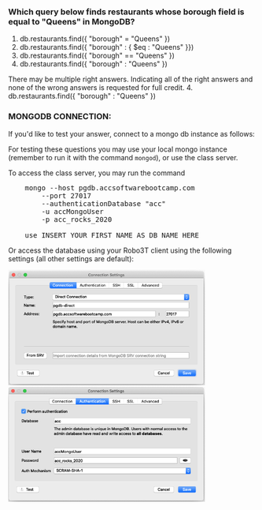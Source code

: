 ### Which query below finds restaurants whose borough field is equal to "Queens" in MongoDB? 

1. db.restaurants.find({ "borough" = "Queens" })
1. db.restaurants.find({ "borough" : { $eq : "Queens" }})
1. db.restaurants.find({ "borough" == "Queens" })
1. db.restaurants.find({ "borough" : "Queens" })

There may be multiple right answers. Indicating all of the right answers and none of the wrong answers is requested for full credit.
  4. db.restaurants.find({ "borough" : "Queens" })

### MONGODB CONNECTION:

If you'd like to test your answer, connect to a mongo db instance as follows:

For testing these questions you may use your local mongo instance (remember to run it with the command `mongod`),
or use the class server. 

To access the class server, you may run the command

<pre>
    mongo --host pgdb.accsoftwarebootcamp.com
        --port 27017 
        --authenticationDatabase "acc"
        -u accMongoUser 
        -p acc_rocks_2020 

    use INSERT_YOUR_FIRST_NAME_AS_DB_NAME_HERE
</pre>


Or access the database using your Robo3T client using the following settings (all other settings are default):

<img src="../images/mongodb_connect.png" width="400px">
<img src="../images/mongodb_connect_2.png" width="400px">

